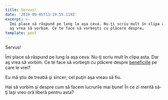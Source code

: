 ```yaml
---
title: Servus!
date: '2019-09-05T13:19:55.119Z'
excerpt: >-
  Îmi place să răspund pe lung la aşa ceva. Nu-ţi scriu mult în clipa asta. Dar
  aş vrea să vorbim. Ce te face să vorbeşti cu plăcere despre…
template: post
---
```

Servus!

Îmi place să răspund pe lung la aşa ceva. Nu-ţi scriu mult în clipa asta. Dar aş vrea să vorbim. Ce te face să vorbeşti cu plăcere despre [beneficiile](https://medium.com/julian-dumitrascu/building-a-relationship-6d7bf1e3c502) pe care le vrei?

Eu mă ştiu de treabă şi sincer; cel puţin aşa vreau să fiu.

Hai să vorbim şi despre cum să facem lucrurile mai bune! În ce zi merită să-ţi laşi vreo oră liberă pentru asta?
